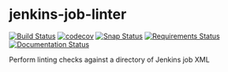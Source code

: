 # jenkins-job-linter

[![Build Status](https://travis-ci.org/OddBloke/jenkins-job-linter.svg?branch=master)](https://travis-ci.org/OddBloke/jenkins-job-linter)
[![codecov](https://codecov.io/gh/OddBloke/jenkins-job-linter/branch/master/graph/badge.svg)](https://codecov.io/gh/OddBloke/jenkins-job-linter)
[![Snap Status](https://build.snapcraft.io/badge/OddBloke/jenkins-job-linter.svg)](https://build.snapcraft.io/user/OddBloke/jenkins-job-linter)
[![Requirements Status](https://requires.io/github/OddBloke/jenkins-job-linter/requirements.svg?branch=master)](https://requires.io/github/OddBloke/jenkins-job-linter/requirements/?branch=master)
[![Documentation Status](https://readthedocs.org/projects/jenkins-job-linter/badge/?version=latest)](http://jenkins-job-linter.readthedocs.io/en/latest/?badge=latest)

Perform linting checks against a directory of Jenkins job XML
